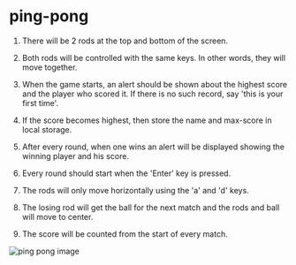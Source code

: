 # ping-pong

1. There will be 2 rods at the top and bottom of the screen.
2. Both rods will be controlled with the same keys. In other words, they will move together.
3. When the game starts, an alert should be shown about the highest score and the player who scored it. If there is no such record, say 'this is your first time'.
4. If the score becomes highest, then store the name and max-score in local storage.
5. After every round, when one wins an alert will be displayed showing the winning player and his score.



1. Every round should start when the 'Enter' key is pressed.
2. The rods will only move horizontally using the 'a' and 'd' keys.
3. The losing rod will get the ball for the next match and the rods and ball will move to center.
4. The score will be counted from the start of every match.



![ping pong image](https://user-images.githubusercontent.com/57358360/123873145-ae04df80-d953-11eb-8b85-2c921f46cf2d.png)
